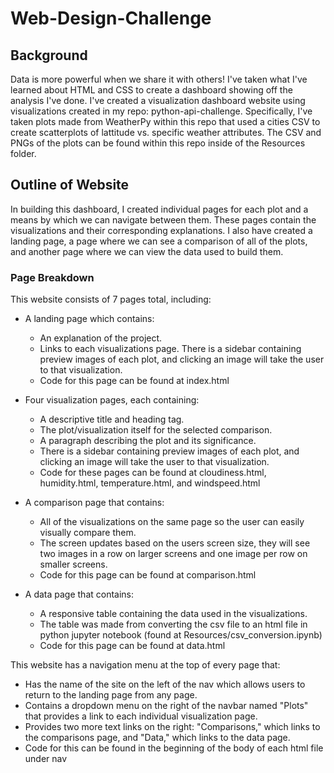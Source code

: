 # Web-Design-Challenge

## Background

Data is more powerful when we share it with others! I've taken what I've learned about HTML and CSS to create a dashboard showing off the analysis I've done. I've created a visualization dashboard website using visualizations created in my repo: python-api-challenge. Specifically, I've taken plots made from WeatherPy within this repo that used a cities CSV to create scatterplots of lattitude vs. specific weather attributes. The CSV and PNGs of the plots can be found within this repo inside of the Resources folder.


## Outline of Website

In building this dashboard, I created individual pages for each plot and a means by which we can navigate between them. These pages contain the visualizations and their corresponding explanations. I also have created a landing page, a page where we can see a comparison of all of the plots, and another page where we can view the data used to build them.

### Page Breakdown
This website consists of 7 pages total, including:

* A landing page which contains:
  * An explanation of the project.
  * Links to each visualizations page. There is a sidebar containing preview images of each plot, and clicking an image will take the user to that visualization.
  * Code for this page can be found at index.html

* Four visualization pages, each containing:
  * A descriptive title and heading tag.
  * The plot/visualization itself for the selected comparison.
  * A paragraph describing the plot and its significance.
  * There is a sidebar containing preview images of each plot, and clicking an image will take the user to that visualization.
  * Code for these pages can be found at cloudiness.html, humidity.html, temperature.html, and windspeed.html

* A comparison page that contains:
  * All of the visualizations on the same page so the user can easily visually compare them.
  * The screen updates based on the users screen size, they will see two images in a row on larger screens and one image per row on smaller screens.
  * Code for this page can be found at comparison.html

* A data page that contains:
  * A responsive table containing the data used in the visualizations.
  * The table was made from converting the csv file to an html file in python jupyter notebook (found at Resources/csv_conversion.ipynb)
  * Code for this page can be found at data.html

This website has a navigation menu at the top of every page that:
* Has the name of the site on the left of the nav which allows users to return to the landing page from any page.
* Contains a dropdown menu on the right of the navbar named "Plots" that provides a link to each individual visualization page.
* Provides two more text links on the right: "Comparisons," which links to the comparisons page, and "Data," which links to the data page.
* Code for this can be found in the beginning of the body of each html file under nav

